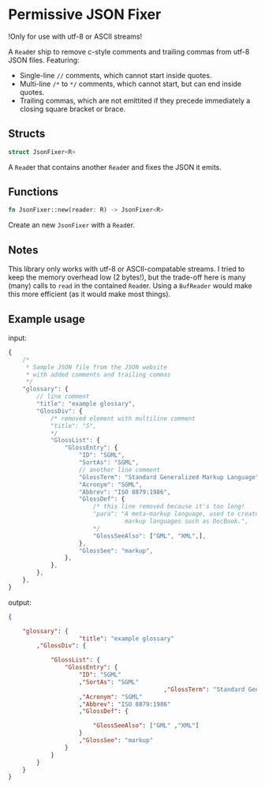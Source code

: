 # Permissive JSON Fixer

!Only for use with utf-8 or ASCII streams!

A `Read`er ship to remove c-style comments and trailing commas from utf-8 JSON
files. Featuring:

- Single-line `//` comments, which cannot start inside quotes.
- Multi-line `/*` to `*/` comments, which cannot start, but can end inside
quotes.
- Trailing commas, which are not emittited if they precede immediately a
closing square bracket or brace.

## Structs
```rust
struct JsonFixer<R>
```

A `Read`er that contains another `Read`er and fixes the
JSON it emits.

## Functions

```rust
fn JsonFixer::new(reader: R) -> JsonFixer<R>
```

Create an new `JsonFixer` with a `Read`er.

## Notes

This library only works with utf-8 or ASCII-compatable streams. I tried to keep
the memory overhead low (2 bytes!), but the trade-off here is many (many) calls
to `read` in the contained `Read`er. Using a `BufReader` would make this more
efficient (as it would make most things).

## Example usage

input:

```javascript
{
    /*
     * Sample JSON file from the JSON website
     * with added comments and trailing commas
     */
    "glossary": {
        // line comment
        "title": "example glossary",
        "GlossDiv": {
            /* removed element with multiline comment
            "title": "S",
            */
            "GlossList": {
                "GlossEntry": {
                    "ID": "SGML",
                    "SortAs": "SGML",
                    // another line comment
                    "GlossTerm": "Standard Generalized Markup Language",
                    "Acronym": "SGML",
                    "Abbrev": "ISO 8879:1986",
                    "GlossDef": {
                        /* this line removed because it's too long! 
                        "para": "A meta-markup language, used to create
                                 markup languages such as DocBook.",
                        */
                        "GlossSeeAlso": ["GML", "XML",],
                    },
                    "GlossSee": "markup",
                },
            },
        },
    },
}
```

output:

```json
{

    "glossary": {
                    "title": "example glossary"
        ,"GlossDiv": {

            "GlossList": {
                "GlossEntry": {
                    "ID": "SGML"
                    ,"SortAs": "SGML"
                                            ,"GlossTerm": "Standard Generalized Markup Language"
                    ,"Acronym": "SGML"
                    ,"Abbrev": "ISO 8879:1986"
                    ,"GlossDef": {

                        "GlossSeeAlso": ["GML" ,"XML"]
                    }
                    ,"GlossSee": "markup"
                }
            }
        }
    }
}
```
